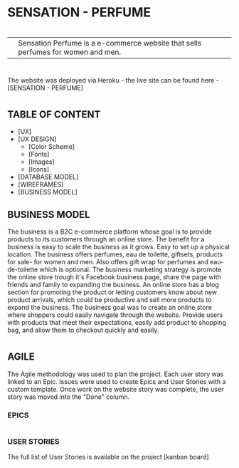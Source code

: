 # SENSATION - PERFUME 
#
|    |    |
|----|----|
|          | Sensation Perfume is a e-commerce website that sells perfumes for women and men.|
#
The website was deployed via Heroku - the live site can be found here - 
[SENSATION - PERFUME]
#
## TABLE OF CONTENT
* [UX]
* [UX DESIGN] 
   * [Color Scheme]
   * [Fonts]
   * [Images]
   * [Icons] 
* [DATABASE MODEL]  
* [WIREFRAMES]
* [BUSINESS MODEL] 
## BUSINESS MODEL 
The business is a B2C e-commerce platform whose goal is to provide products to its customers through an online store. The benefit for a business is easy to scale the business as it grows. Easy to set up a physical location. The business offers perfumes, eau de toilette, giftsets, products for sale- for women and men. Also offers gift wrap for perfumes and eau-de-toilette which is optional. The business marketing strategy is promote the online store trough it's Facebook business page, share the page with friends and family to expanding the business. An online store has a blog section for promoting the product or letting customers know about new product arrivals, which could be productive and sell more products to expand the business. The business goal was to create an online store where shoppers could easily navigate through the website. Provide users with products that meet their expectations, easily add product to shopping bag, and allow them to checkout quickly and easily.
#
## AGILE
The Agile methodology was used to plan the project. Each user story was linked to an Epic. Issues were used to create Epics and User Stories with a custom template. Once work on the website story was complete, the user story was moved into the "Done" column.
### EPICS
#
### USER STORIES
The full list of User Stories is available on the project [kanban board] 
#
